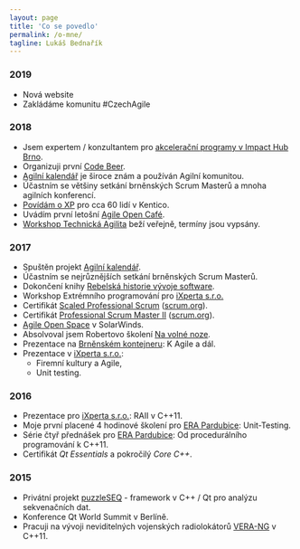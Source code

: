 ```yaml
---
layout: page
title: 'Co se povedlo'
permalink: /o-mne/
tagline: Lukáš Bednařík
---
```


### 2019

- Nová website
- Zakládáme komunitu #CzechAgile

### 2018

- Jsem expertem / konzultantem pro [akcelerační programy v Impact Hub Brno](https://www.hubbrno.cz/akcelerace/mentoring/).
- Organizuji první [Code Beer](https://codebeer.cz).
- [Agilní kalendář](https://agilnikalendar.cz) je široce znám a používán Agilní komunitou.
- Účastním se většiny setkání brněnských Scrum Masterů a mnoha agilních konferencí.
- [Povídám o XP](https://www.facebook.com/events/373745716426679/) pro cca 60 lidí v Kentico.
- Uvádím první letošní [Agile Open Café](https://agilniasociace.cz/info/agile-open-cafe-brno-v-roce-2018/).
- [Workshop Technická Agilita](/workshop-agilni-architektura/) beží veřejně, termíny jsou vypsány.

### 2017

- Spuštěn projekt [Agilní kalendář](https://agilnikalendar.cz).
- Účastním se nejrůznějších setkání brněnských Scrum Masterů.
- Dokončení knihy [Rebelská historie vývoje software](/knihy/).
- Workshop Extrémního programování pro [iXperta s.r.o.](http://www.ixperta.com/)
- Certifikát [Scaled Professional Scrum](https://www.scrum.org/certification-list) ([scrum.org](https://www.scrum.org)).
- Certifikát [Professional Scrum Master II](https://www.scrum.org/certification-list) ([scrum.org](https://www.scrum.org)).
- [Agile Open Space](http://www.agileopenspace.cz/) v SolarWinds.
- Absolvoval jsem Robertovo školení [Na volné noze](http://navolnenoze.cz/).
- Prezentace na [Brněnském kontejneru](https://www.facebook.com/events/302801320118015/): K Agile a dál.
- Prezentace v [iXperta s.r.o.](http://www.ixperta.com/):
  - Firemní kultury a Agile,
  - Unit testing.

### 2016

- Prezentace pro [iXperta s.r.o.](http://www.ixperta.com/): RAII v C++11.
- Moje první placené 4 hodinové školení pro [ERA Pardubice](http://www.era.aero/): Unit-Testing.
- Série čtyř přednášek pro [ERA Pardubice](http://www.era.aero/): Od procedurálního programování k C++11.
- Certifikát *Qt Essentials* a pokročilý *Core C++*.

### 2015

- Privátní projekt [puzzleSEQ](https://github.com/puzzleSEQ) - framework v C++ / Qt pro analýzu sekvenačních dat.
- Konference Qt World Summit v Berlíně.
- Pracuji na vývoji neviditelných vojenských radiolokátorů [VERA-NG](https://cs.wikipedia.org/wiki/Pasivn%C3%AD_radiolok%C3%A1tor_V%C4%9Bra) v C++11.
